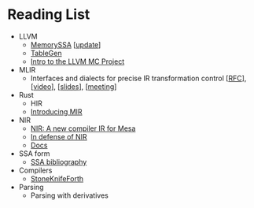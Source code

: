 # Reading List

- LLVM
  - [MemorySSA](https://llvm.org/docs/MemorySSA.html)
    [[update](https://reviews.llvm.org/rG187a5f230f4b)]
  - [TableGen](https://llvm.org/docs/TableGen/)
  - [Intro to the LLVM MC Project](https://blog.llvm.org/2010/04/intro-to-llvm-mc-project.html)
- MLIR
  - Interfaces and dialects for precise IR transformation control
    [[RFC](https://discourse.llvm.org/t/rfc-interfaces-and-dialects-for-precise-ir-transformation-control/60927)],
    [[video](https://www.youtube.com/watch?v=A19Qp6kcFNM)],
    [[slides](https://mlir.llvm.org/OpenMeetings/2022-03-17-Transform_Interfaces.pdf)],
    [[meeting](https://discourse.llvm.org/t/open-mlir-meeting-3-17-2022-interfaces-and-dialects-for-controlling-transformation/61003)]
- Rust
  - HIR
  - [Introducing MIR](https://blog.rust-lang.org/2016/04/19/MIR.html)
- NIR
  - [NIR: A new compiler IR for Mesa](https://www.jlekstrand.net/jason/projects/mesa/nir-notes/)
  - [In defense of NIR](https://www.jlekstrand.net/jason/blog/2022/01/in-defense-of-nir/)
  - [Docs](https://docs.mesa3d.org/nir/index.html)
- SSA form
  - [SSA bibliography](http://www.dcs.gla.ac.uk/~jsinger/ssa.html)
- Compilers
  - [StoneKnifeForth](https://github.com/kragen/stoneknifeforth)
- Parsing
  - Parsing with derivatives
